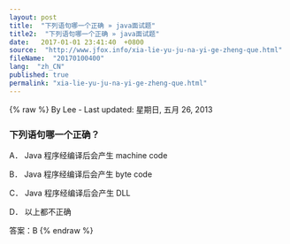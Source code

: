 ```yaml
---
layout: post
title:  "下列语句哪一个正确 » java面试题"
title2:  "下列语句哪一个正确 » java面试题"
date:   2017-01-01 23:41:40  +0800
source:  "http://www.jfox.info/xia-lie-yu-ju-na-yi-ge-zheng-que.html"
fileName:  "20170100400"
lang:  "zh_CN"
published: true
permalink: "xia-lie-yu-ju-na-yi-ge-zheng-que.html"
---
```

{% raw %}
By Lee - Last updated: 星期日, 五月 26, 2013

### 下列语句哪一个正确？

A． Java 程序经编译后会产生 machine code

B． Java 程序经编译后会产生 byte code

C． Java 程序经编译后会产生 DLL

D． 以上都不正确

答案：B
{% endraw %}
